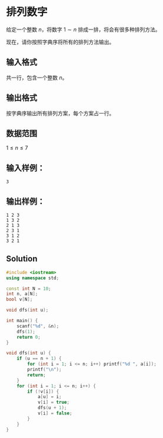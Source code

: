 # 排列数字

给定一个整数 $n$，将数字 $1∼n$ 排成一排，将会有很多种排列方法。

现在，请你按照字典序将所有的排列方法输出。

## 输入格式
共一行，包含一个整数 $n$。

## 输出格式
按字典序输出所有排列方案，每个方案占一行。

## 数据范围
$1 \le n \le 7$

## 输入样例：

```text
3
```

## 输出样例：

```text
1 2 3
1 3 2
2 1 3
2 3 1
3 1 2
3 2 1
```

## Solution

```Cpp
#include <iostream>
using namespace std;

const int N = 10;
int n, a[N];
bool v[N];

void dfs(int u);

int main() {
    scanf("%d", &n);
    dfs(1);
    return 0;
}

void dfs(int u) {
    if (u == n + 1) {
        for (int i = 1; i <= n; i++) printf("%d ", a[i]);
        printf("\n");
        return;
    }
    for (int i = 1; i <= n; i++) {
        if (!v[i]) {
            a[u] = i;
            v[i] = true;
            dfs(u + 1);
            v[i] = false;
        }
    }
}
```
